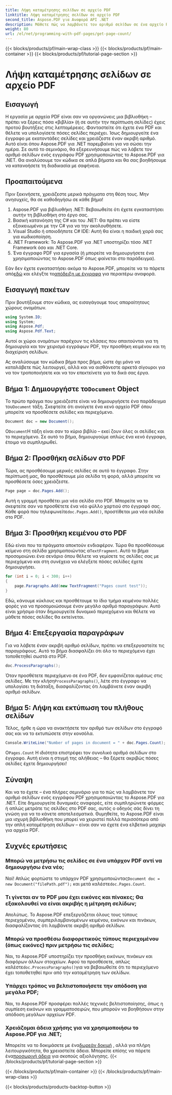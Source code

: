 ```yaml
---
title: Λήψη καταμέτρησης σελίδων σε αρχείο PDF
linktitle: Λήψη καταμέτρησης σελίδων σε αρχείο PDF
second_title: Aspose.PDF για Αναφορά API .NET
description: Μάθετε πώς να λαμβάνετε τον αριθμό σελίδων σε ένα αρχείο PDF χρησιμοποιώντας το Aspose.PDF για .NET. Ακολουθήστε τον βήμα προς βήμα οδηγό μας για μια απλή και αποτελεσματική λύση.
weight: 80
url: /el/net/programming-with-pdf-pages/get-page-count/
---
```


{{< blocks/products/pf/main-wrap-class >}}
{{< blocks/products/pf/main-container >}}
{{< blocks/products/pf/tutorial-page-section >}}

# Λήψη καταμέτρησης σελίδων σε αρχείο PDF

## Εισαγωγή

Η εργασία με αρχεία PDF είναι σαν να οργανώνεις μια βιβλιοθήκη – πρέπει να ξέρεις πόσα «βιβλία» (ή σε αυτήν την περίπτωση σελίδες) έχεις προτού βουτήξεις στις λεπτομέρειες. Φανταστείτε ότι έχετε ένα PDF και θέλετε να υπολογίσετε πόσες σελίδες περιέχει. Ίσως δημιουργείτε ένα έγγραφο με εκατοντάδες σελίδες και χρειάζεστε έναν ακριβή αριθμό. Αυτό είναι όπου Aspose.PDF για .NET παρεμβαίνει για να σώσει την ημέρα. Σε αυτό το σεμινάριο, θα εξερευνήσουμε πώς να λάβετε τον αριθμό σελίδων ενός εγγράφου PDF χρησιμοποιώντας το Aspose.PDF για .NET. Θα αναλύσουμε τον κώδικα σε απλά βήματα και θα σας βοηθήσουμε να κατανοήσετε τη διαδικασία με σαφήνεια.

## Προαπαιτούμενα

Πριν ξεκινήσετε, χρειάζεστε μερικά πράγματα στη θέση τους. Μην ανησυχείς, θα σε καθοδηγήσω σε κάθε βήμα!

1. Aspose.PDF για βιβλιοθήκη .NET: Βεβαιωθείτε ότι έχετε εγκαταστήσει αυτήν τη βιβλιοθήκη στο έργο σας.
2. Βασική κατανόηση της C# και του .NET: Θα πρέπει να είστε εξοικειωμένοι με την C# για να την ακολουθήσετε.
3. Visual Studio ή οποιοδήποτε C# IDE: Αυτή θα είναι η παιδική χαρά σας για κωδικοποίηση.
4. .NET Framework: Το Aspose.PDF για .NET υποστηρίζει τόσο .NET Framework όσο και .NET Core.
5. Ένα έγγραφο PDF για εργασία (ή μπορείτε να δημιουργήσετε ένα χρησιμοποιώντας το Aspose.PDF όπως φαίνεται στο παράδειγμα).

 Εάν δεν έχετε εγκαταστήσει ακόμα το Aspose.PDF, μπορείτε να το πάρετε από[εδώ](https://releases.aspose.com/pdf/net/) και ελέγξτε το[απόδειξη με έγγραφα](https://reference.aspose.com/pdf/net/) για περαιτέρω αναφορά.

## Εισαγωγή πακέτων

Πριν βουτήξουμε στον κώδικα, ας εισαγάγουμε τους απαραίτητους χώρους ονομάτων.

```csharp
using System.IO;
using System;
using Aspose.Pdf;
using Aspose.Pdf.Text;
```

Αυτοί οι χώροι ονομάτων παρέχουν τις κλάσεις που απαιτούνται για τη δημιουργία και τον χειρισμό εγγράφων PDF, την προσθήκη κειμένου και τη διαχείριση σελίδων.

Ας αναλύσουμε τον κώδικα βήμα προς βήμα, ώστε όχι μόνο να καταλάβετε πώς λειτουργεί, αλλά και να αισθάνεστε αρκετά σίγουροι για να τον τροποποιήσετε και να τον επεκτείνετε για τα δικά σας έργα.

##  Βήμα 1: Δημιουργήστε το`Document` Object

 Το πρώτο πράγμα που χρειάζεστε είναι να δημιουργήσετε ένα παράδειγμα του`Document` τάξη. Σκεφτείτε ότι ανοίγετε ένα κενό αρχείο PDF όπου μπορείτε να προσθέσετε σελίδες και περιεχόμενο.

```csharp
Document doc = new Document();
```

 Ο`Document`Η τάξη είναι σαν το κύριο βιβλίο – εκεί ζουν όλες οι σελίδες και το περιεχόμενο. Σε αυτό το βήμα, δημιουργούμε απλώς ένα κενό έγγραφο, έτοιμο να συμπληρωθεί.

## Βήμα 2: Προσθήκη σελίδων στο PDF

Τώρα, ας προσθέσουμε μερικές σελίδες σε αυτό το έγγραφο. Στην περίπτωσή μας, θα προσθέτουμε μία σελίδα τη φορά, αλλά μπορείτε να προσθέσετε όσες χρειάζεστε.

```csharp
Page page = doc.Pages.Add();
```

 Αυτή η γραμμή προσθέτει μια νέα σελίδα στο PDF. Μπορείτε να το σκεφτείτε σαν να προσθέτετε ένα νέο φύλλο χαρτιού στο έγγραφό σας. Κάθε φορά που τηλεφωνείτε`doc.Pages.Add()`, προστίθεται μια νέα σελίδα στο PDF.

## Βήμα 3: Προσθήκη κειμένου στο PDF

 Εδώ είναι που τα πράγματα αποκτούν ενδιαφέρον. Τώρα θα προσθέσουμε κείμενο στη σελίδα χρησιμοποιώντας α`TextFragment`. Αυτό το βήμα προσομοιώνει ένα σενάριο όπου θέλετε να γεμίσετε τις σελίδες σας με περιεχόμενο και στη συνέχεια να ελέγξετε πόσες σελίδες έχετε δημιουργήσει.

```csharp
for (int i = 0; i < 300; i++)
{
    page.Paragraphs.Add(new TextFragment("Pages count test"));
}
```

Εδώ, κάνουμε κύκλους και προσθέτουμε το ίδιο τμήμα κειμένου πολλές φορές για να προσομοιώσουμε έναν μεγάλο αριθμό παραγράφων. Αυτό είναι χρήσιμο όταν δημιουργείτε δυναμικό περιεχόμενο και θέλετε να μάθετε πόσες σελίδες θα εκτείνεται.

## Βήμα 4: Επεξεργασία παραγράφων

Για να λάβετε έναν ακριβή αριθμό σελίδων, πρέπει να επεξεργαστείτε τις παραγράφους. Αυτό το βήμα διασφαλίζει ότι όλο το περιεχόμενο έχει τοποθετηθεί σωστά στο PDF.

```csharp
doc.ProcessParagraphs();
```

 Όταν προσθέτετε περιεχόμενο σε ένα PDF, δεν εμφανίζεται αμέσως στις σελίδες. Με την κλήση`ProcessParagraphs()`, λέτε στο έγγραφο να υπολογίσει τη διάταξη, διασφαλίζοντας ότι λαμβάνετε έναν ακριβή αριθμό σελίδων.

## Βήμα 5: Λήψη και εκτύπωση του πλήθους σελίδων

Τέλος, ήρθε η ώρα να ανακτήσετε τον αριθμό των σελίδων στο έγγραφό σας και να το εκτυπώσετε στην κονσόλα.

```csharp
Console.WriteLine("Number of pages in document = " + doc.Pages.Count);
```

 Ο`Pages.Count` Η ιδιότητα επιστρέφει τον συνολικό αριθμό σελίδων στο έγγραφο. Αυτή είναι η στιγμή της αλήθειας – θα ξέρετε ακριβώς πόσες σελίδες έχετε δημιουργήσει!

## Σύναψη

Και να το έχετε – ένα πλήρες σεμινάριο για το πώς να λαμβάνετε τον αριθμό σελίδων ενός εγγράφου PDF χρησιμοποιώντας το Aspose.PDF για .NET. Είτε δημιουργείτε δυναμικές αναφορές, είτε συμπληρώνετε φόρμες ή απλώς μετράτε τις σελίδες στο PDF σας, αυτός ο οδηγός σάς δίνει τη γνώση για να το κάνετε αποτελεσματικά. Θυμηθείτε, το Aspose.PDF είναι μια ισχυρή βιβλιοθήκη που μπορεί να χειριστεί πολλά περισσότερα από την απλή καταμέτρηση σελίδων – είναι σαν να έχετε ένα ελβετικό μαχαίρι για αρχεία PDF.

## Συχνές ερωτήσεις

### Μπορώ να μετρήσω τις σελίδες σε ένα υπάρχον PDF αντί να δημιουργήσω ένα νέο;  
 Ναί! Απλώς φορτώστε το υπάρχον PDF χρησιμοποιώντας`Document doc = new Document("filePath.pdf");` και μετά καλέστε`doc.Pages.Count`.

### Τι γίνεται αν το PDF μου έχει εικόνες και πίνακες; Θα εξακολουθεί να είναι ακριβής η μέτρηση σελίδων;  
Απολύτως. Το Aspose.PDF επεξεργάζεται όλους τους τύπους περιεχομένου, συμπεριλαμβανομένων κειμένου, εικόνων και πινάκων, διασφαλίζοντας ότι λαμβάνετε ακριβή αριθμό σελίδων.

### Μπορώ να προσθέσω διαφορετικούς τύπους περιεχομένου (όπως εικόνες) πριν μετρήσω τις σελίδες;  
 Ναι, το Aspose.PDF υποστηρίζει την προσθήκη εικόνων, πινάκων και διαφόρων άλλων στοιχείων. Αφού τα προσθέσετε, απλώς καλέστε`doc.ProcessParagraphs()`για να βεβαιωθείτε ότι το περιεχόμενο έχει τοποθετηθεί πριν από την καταμέτρηση των σελίδων.

### Υπάρχει τρόπος να βελτιστοποιήσετε την απόδοση για μεγάλα PDF;  
Ναι, το Aspose.PDF προσφέρει πολλές τεχνικές βελτιστοποίησης, όπως η συμπίεση εικόνων και γραμματοσειρών, που μπορούν να βοηθήσουν στην απόδοση μεγάλων αρχείων PDF.

### Χρειάζομαι άδεια χρήσης για να χρησιμοποιήσω το Aspose.PDF για .NET;  
 Μπορείτε να το δοκιμάσετε με ένα[δωρεάν δοκιμή](https://releases.aspose.com/) , αλλά για πλήρη λειτουργικότητα, θα χρειαστείτε άδεια. Μπορείτε επίσης να πάρετε ένα[προσωρινή άδεια](https://purchase.aspose.com/temporary-license/) για σκοπούς αξιολόγησης.
{{< /blocks/products/pf/tutorial-page-section >}}

{{< /blocks/products/pf/main-container >}}
{{< /blocks/products/pf/main-wrap-class >}}

{{< blocks/products/products-backtop-button >}}
